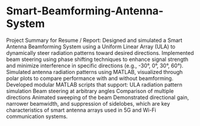 # Smart-Beamforming-Antenna-System

Project Summary for Resume / Report:
Designed and simulated a Smart Antenna Beamforming System using a Uniform Linear Array (ULA) to dynamically steer radiation patterns toward desired directions.
Implemented beam steering using phase shifting techniques to enhance signal strength and minimize interference in specific directions (e.g., -30°, 0°, 30°, 60°).
Simulated antenna radiation patterns using MATLAB, visualized through polar plots to compare performance with and without beamforming.
Developed modular MATLAB scripts that support:
ULA radiation pattern simulation
Beam steering at arbitrary angles
Comparison of multiple directions
Animated sweeping of the beam
Demonstrated directional gain, narrower beamwidth, and suppression of sidelobes, which are key characteristics of smart antenna arrays used in 5G and Wi-Fi communication systems.
